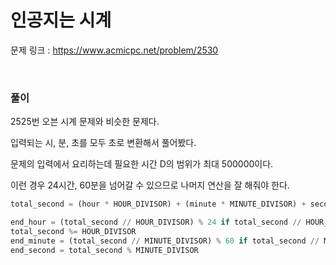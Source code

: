 인공지는 시계
===

문제 링크 : https://www.acmicpc.net/problem/2530

<br>

### 풀이

2525번 오븐 시계 문제와 비슷한 문제다.

입력되는 시, 분, 초를 모두 초로 변환해서 풀어봤다.

문제의 입력에서 요리하는데 필요한 시간 D의 범위가 최대 500000이다.

이런 경우 24시간, 60분을 넘어갈 수 있으므로 나머지 연산을 잘 해줘야 한다.

```Python
total_second = (hour * HOUR_DIVISOR) + (minute * MINUTE_DIVISOR) + second + added_second

end_hour = (total_second // HOUR_DIVISOR) % 24 if total_second // HOUR_DIVISOR % 24 != 0 else 0
total_second %= HOUR_DIVISOR
end_minute = (total_second // MINUTE_DIVISOR) % 60 if total_second // MINUTE_DIVISOR % 60 != 0 else 0
end_second = total_second % MINUTE_DIVISOR
```

